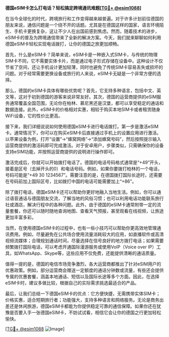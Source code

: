**德国eSIM卡怎么打电话？轻松搞定跨境通讯难题[[TG💪+ @esim1088](https://t.me/s/esim1088)]**

在当今全球化的时代，跨境旅行和工作变得越来越普遍。对于许多计划前往德国的朋友来说，通信问题是一个绕不开的话题。尤其是在德国这样的国家，语言环境陌生、手机卡更换复杂，这让不少人在出国前感到焦虑。然而，随着技术的进步，eSIM卡的普及为跨境通信带来了全新的解决方案。今天，我们就来聊聊如何利用德国eSIM卡轻松实现电话拨打，让你的德国之旅更加顺畅。

首先，什么是eSIM卡？简单来说，eSIM卡是一种嵌入式SIM卡，与传统的物理SIM卡不同，它不需要实体卡片，而是通过电子形式存储在设备中。这种设计不仅节省了空间，还让手机设计更加轻薄，同时也避免了传统SIM卡容易丢失或损坏的问题。对于经常需要更换设备或旅行的人来说，eSIM卡无疑是一个非常方便的选择。

那么，德国的eSIM卡具体有哪些优势呢？首先，它支持多种语言，包括中文、英文等，这对于初到德国的游客来说非常友好。其次，德国的运营商提供的eSIM服务通常覆盖全国范围，无论你在柏林、慕尼黑还是汉堡，都可以享受稳定的通话和数据连接。此外，eSIM卡的价格相对实惠，相较于购买本地SIM卡或者租赁随身WiFi设备，它的性价比更高。

接下来，我们详细说说如何使用德国eSIM卡进行电话拨打。第一步是激活eSIM卡。通常情况下，你可以在购买eSIM卡后直接通过手机上的设置应用进行激活。以苹果设备为例，打开“设置”→“蜂窝网络”→“添加蜂窝号码”，然后按照提示输入运营商提供的激活码即可完成激活。对于安卓用户，步骤类似，只需确保你的设备支持eSIM功能，并按照运营商提供的说明进行操作即可。

激活完成后，你就可以开始拨打电话了。德国的电话号码格式通常是“+49”开头，接着是区号（去掉开头的0）和电话号码。例如，如果你要拨打柏林的一个电话，号码可能是“+49 30 1234567”。需要注意的是，在德国拨打国际长途时，还需要在号码前加上国际区号，比如拨打中国的电话可能需要加上“+86”。

除了拨打电话，德国eSIM卡还可以帮助你更好地融入当地生活。例如，你可以通过语音通话与德国朋友交流，了解当地的风俗习惯；也可以利用电话功能联系旅行社或酒店，解决行程中的各种问题。此外，由于德国的eSIM卡通常附带一定的流量套餐，你还可以随时随地查询地图、查看天气预报，甚至观看在线视频，让旅途更加丰富多彩。

当然，在使用德国eSIM卡的过程中，也有一些小技巧可以帮助你更高效地管理通讯费用。例如，尽量避免在公共场合使用流量消耗较大的应用，如直播软件或高清视频流媒体；合理规划通话时间，尽量选择在信号良好的地方拨打电话；如果需要频繁拨打国际电话，可以考虑开通国际漫游服务或使用VoIP（Voice over IP）工具，如WhatsApp、Skype等，这些应用不仅免费，还能提供清晰的通话质量。

值得一提的是，德国的电信市场竞争激烈，各大运营商都推出了针对eSIM用户的优惠政策。例如，部分运营商会赠送一定额度的通话分钟数或流量，有些还会提供专属的优惠套餐，涵盖本地通话、短信以及国际长途等多个方面。因此，在选择eSIM卡时，建议多做比较，根据自己的实际需求挑选最适合的产品。

最后，让我们总结一下德国eSIM卡的优点：它方便快捷，无需携带实体SIM卡；价格实惠，适合短期旅行者；功能强大，支持多种语言和网络服务。无论是商务出差还是休闲旅游，德国eSIM卡都能为你提供稳定可靠的通信保障。如果你还在犹豫是否要入手一张德国eSIM卡，不妨试试看，相信它会让你的德国之行更加轻松愉快。

[[TG💪+ @esim1088](https://t.me/s/esim1088) ![Image](https://i.postimg.cc/4NQfJmqS/Snipaste-2025-05-13-00-14-12.png)]